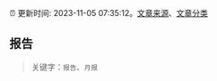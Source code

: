 :alarm_clock: 更新时间: 2023-11-05 07:35:12。[文章来源](/README.md)、[文章分类](/TAGS.md)

## 报告


> 关键字：`报告`、`月报`



